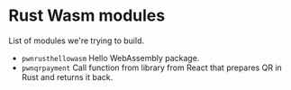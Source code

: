# Rust Wasm modules
List of modules we're trying to build.
- `pwnrusthellowasm` Hello WebAssembly package.
- `pwnqrpayment` Call function from library from React that prepares QR in Rust and returns it back.